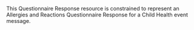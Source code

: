 This Questionnaire Response resource is constrained to represent an Allergies and Reactions Questionnaire Response for a Child Health event message.